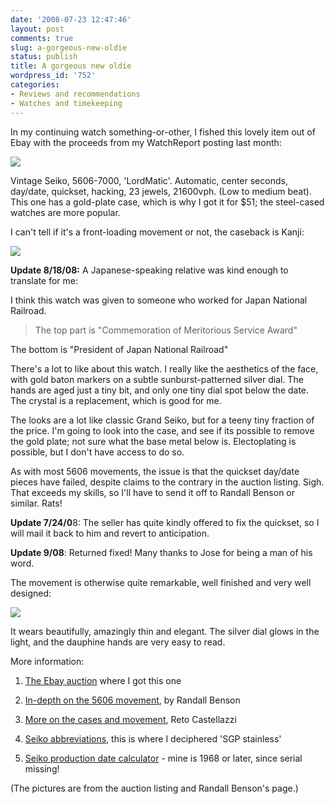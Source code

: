 ```yaml
---
date: '2008-07-23 12:47:46'
layout: post
comments: true
slug: a-gorgeous-new-oldie
status: publish
title: A gorgeous new oldie
wordpress_id: '752'
categories:
- Reviews and recommendations
- Watches and timekeeping
---
```


In my continuing watch something-or-other, I fished this lovely item out of Ebay with the proceeds from my WatchReport posting last month:




[![](http://fnord.phfactor.net/wp-content/uploads/2008/07/img_2685-450x337.jpg)](http://fnord.phfactor.net/wp-content/uploads/2008/07/img_2685.jpg)




Vintage Seiko, 5606-7000, 'LordMatic'. Automatic, center seconds, day/date, quickset, hacking, 23 jewels, 21600vph. (Low to medium beat). This one has a gold-plate case, which is why I got it for $51; the steel-cased watches are more popular.




I can't tell if it's a front-loading movement or not, the caseback is Kanji:




[![](http://fnord.phfactor.net/wp-content/uploads/2008/07/img_2688-450x337.jpg)](http://fnord.phfactor.net/wp-content/uploads/2008/07/img_2688.jpg)




**Update 8/18/08:** A Japanese-speaking relative was kind enough to translate for me:




> 
I think this watch was given to someone who worked for Japan National Railroad.
> 
> 

> 
> The top part is "Commemoration of Meritorious Service Award"  

The bottom is "President of Japan National Railroad"





There's a lot to like about this watch. I really like the aesthetics of the face, with gold baton markers on a subtle sunburst-patterned silver dial. The hands are aged just a tiny bit, and only one tiny dial spot below the date. The crystal is a replacement, which is good for me.




The looks are a lot like classic Grand Seiko, but for a teeny tiny fraction of the price. I'm going to look into the case, and see if its possible to remove the gold plate; not sure what the base metal below is. Electoplating is possible, but I don't have access to do so.




As with most 5606 movements, the issue is that the quickset day/date pieces have failed, despite claims to the contrary in the auction listing. Sigh. That exceeds my skills, so I'll have to send it off to Randall Benson or similar. Rats!




**Update 7/24/0**8: The seller has quite kindly offered to fix the quickset, so I will mail it back to him and revert to anticipation.   

**Update 9/08**: Returned fixed! Many thanks to Jose for being a man of his word.




The movement is otherwise quite remarkable, well finished and very well designed:




[![](http://fnord.phfactor.net/wp-content/uploads/2008/07/picture-450x337.jpg)](http://fnord.phfactor.net/wp-content/uploads/2008/07/picture.jpg)




It wears beautifully, amazingly thin and elegant. The silver dial glows in the light, and the dauphine hands are very easy to read.




More information:






  1. [The Ebay auction](http://cgi.ebay.com/ws/eBayISAPI.dll?ViewItem&item=360067856251) where I got this one


  2. [In-depth on the 5606 movement](http://www.network54.com/Forum/78440/message/1053931807/Inside+the+Seiko+Caliber+5606), by Randall Benson


  3. [More on the cases and movement](http://www.pmwf.com/Watches/ARTICLES/OpeningUnusualAndDifficultWatchCasesAug7th2002WithRob/Opening%20Tricky%20Watch%20Cases.htm), Reto Castellazzi


  4. [Seiko abbreviations](http://www.seiko.com.au/support/abbreviations/), this is where I deciphered 'SGP stainless'


  5. [Seiko production date calculator](http://www.ittc.ku.edu/~jgauch/watch/seiko.html) - mine is 1968 or later, since serial missing!




(The pictures are from the auction listing and Randall Benson's page.)






